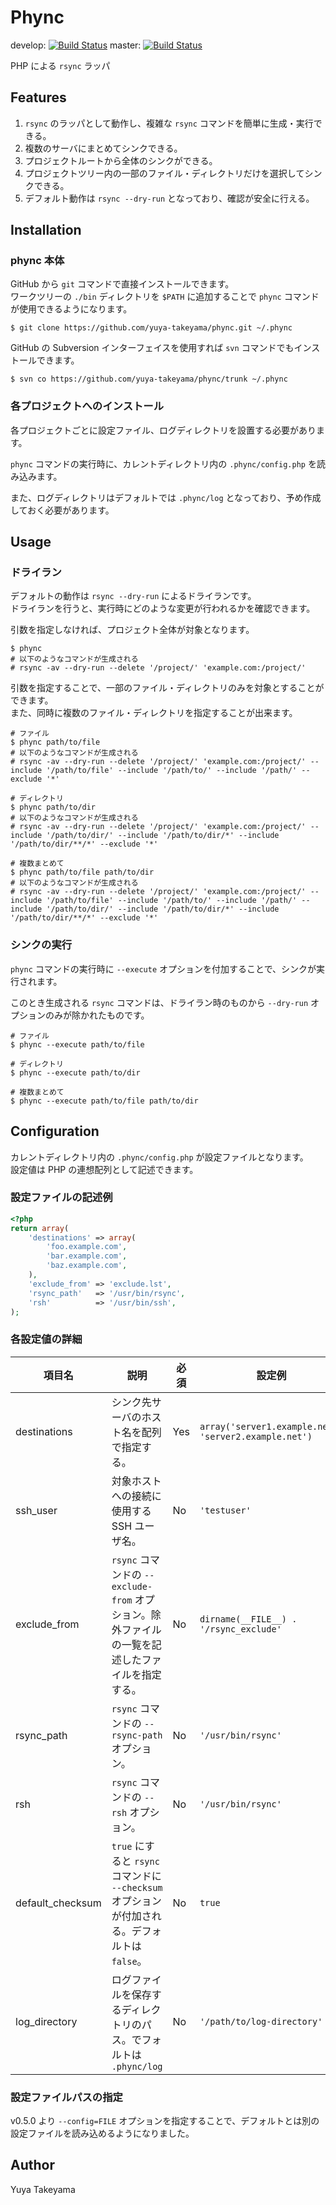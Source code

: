 Phync
=====

develop: [![Build Status](https://travis-ci.org/yuya-takeyama/phync.png?branch=develop)](https://travis-ci.org/yuya-takeyama/phync)
master: [![Build Status](https://travis-ci.org/yuya-takeyama/phync.png?branch=master)](https://travis-ci.org/yuya-takeyama/phync)

PHP による `rsync` ラッパ

Features
--------

1. `rsync` のラッパとして動作し、複雑な `rsync` コマンドを簡単に生成・実行できる。
2. 複数のサーバにまとめてシンクできる。
3. プロジェクトルートから全体のシンクができる。
4. プロジェクトツリー内の一部のファイル・ディレクトリだけを選択してシンクできる。
5. デフォルト動作は `rsync --dry-run` となっており、確認が安全に行える。

Installation
------------

### phync 本体

GitHub から `git` コマンドで直接インストールできます。  
ワークツリーの `./bin` ディレクトリを `$PATH` に追加することで `phync` コマンドが使用できるようになります。

```
$ git clone https://github.com/yuya-takeyama/phync.git ~/.phync
```

GitHub の Subversion インターフェイスを使用すれば `svn` コマンドでもインストールできます。

```
$ svn co https://github.com/yuya-takeyama/phync/trunk ~/.phync
```

### 各プロジェクトへのインストール

各プロジェクトごとに設定ファイル、ログディレクトリを設置する必要があります。

`phync` コマンドの実行時に、カレントディレクトリ内の `.phync/config.php` を読み込みます。

また、ログディレクトリはデフォルトでは `.phync/log` となっており、予め作成しておく必要があります。

Usage
-----

### ドライラン

デフォルトの動作は `rsync --dry-run` によるドライランです。  
ドライランを行うと、実行時にどのような変更が行われるかを確認できます。  

引数を指定しなければ、プロジェクト全体が対象となります。

```
$ phync
# 以下のようなコマンドが生成される
# rsync -av --dry-run --delete '/project/' 'example.com:/project/'
```

引数を指定することで、一部のファイル・ディレクトリのみを対象とすることができます。  
また、同時に複数のファイル・ディレクトリを指定することが出来ます。

```
# ファイル
$ phync path/to/file
# 以下のようなコマンドが生成される
# rsync -av --dry-run --delete '/project/' 'example.com:/project/' --include '/path/to/file' --include '/path/to/' --include '/path/' --exclude '*'

# ディレクトリ
$ phync path/to/dir
# 以下のようなコマンドが生成される
# rsync -av --dry-run --delete '/project/' 'example.com:/project/' --include '/path/to/dir/' --include '/path/to/dir/*' --include '/path/to/dir/**/*' --exclude '*'

# 複数まとめて
$ phync path/to/file path/to/dir
# 以下のようなコマンドが生成される
# rsync -av --dry-run --delete '/project/' 'example.com:/project/' --include '/path/to/file' --include '/path/to/' --include '/path/' --include '/path/to/dir/' --include '/path/to/dir/*' --include '/path/to/dir/**/*' --exclude '*'
```

### シンクの実行

`phync` コマンドの実行時に `--execute` オプションを付加することで、シンクが実行されます。

このとき生成される `rsync` コマンドは、ドライラン時のものから `--dry-run` オプションのみが除かれたものです。

```
# ファイル
$ phync --execute path/to/file

# ディレクトリ
$ phync --execute path/to/dir

# 複数まとめて
$ phync --execute path/to/file path/to/dir
```

Configuration
-------------

カレントディレクトリ内の `.phync/config.php` が設定ファイルとなります。  
設定値は PHP の連想配列として記述できます。

### 設定ファイルの記述例

```php
<?php
return array(
    'destinations' => array(
        'foo.example.com',
        'bar.example.com',
        'baz.example.com',
    ),
    'exclude_from' => 'exclude.lst',
    'rsync_path'   => '/usr/bin/rsync',
    'rsh'          => '/usr/bin/ssh',
);
```

### 各設定値の詳細

項目名           |説明                                                                                            |必須|設定例                                               |
-----------------|------------------------------------------------------------------------------------------------|----|-----------------------------------------------------|
destinations     |シンク先サーバのホスト名を配列で指定する。                                                      |Yes |`array('server1.example.net', 'server2.example.net')`|
ssh\_user        |対象ホストへの接続に使用する SSH ユーザ名。                                                     |No  |`'testuser'`                                         |
exclude\_from    |`rsync` コマンドの `--exclude-from` オプション。除外ファイルの一覧を記述したファイルを指定する。|No  |`dirname(__FILE__) . '/rsync_exclude'`               |
rsync\_path      |`rsync` コマンドの `--rsync-path` オプション。                                                  |No  |`'/usr/bin/rsync'`                                   |
rsh              |`rsync` コマンドの `--rsh` オプション。                                                         |No  |`'/usr/bin/rsync'`                                   |
default\_checksum|`true` にすると `rsync` コマンドに `--checksum` オプションが付加される。デフォルトは `false`。  |No  |`true`                                               |
log\_directory   |ログファイルを保存するディレクトリのパス。でフォルトは `.phync/log`                             |No  |`'/path/to/log-directory'`                           |

### 設定ファイルパスの指定

v0.5.0 より `--config=FILE` オプションを指定することで、デフォルトとは別の設定ファイルを読み込めるようになりました。

Author
------

Yuya Takeyama
